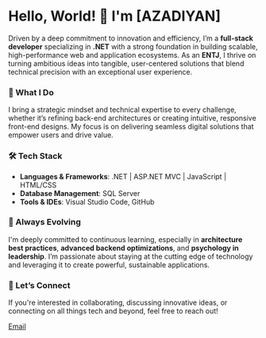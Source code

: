 # Hello, World! 👋 I'm [AZADIYAN]

Driven by a deep commitment to innovation and efficiency, I’m a **full-stack developer** specializing in **.NET** with a strong foundation in building scalable, high-performance web and application ecosystems. As an **ENTJ**, I thrive on turning ambitious ideas into tangible, user-centered solutions that blend technical precision with an exceptional user experience.

### 🚀 What I Do
I bring a strategic mindset and technical expertise to every challenge, whether it’s refining back-end architectures or creating intuitive, responsive front-end designs. My focus is on delivering seamless digital solutions that empower users and drive value.

### 🛠️ Tech Stack
- **Languages & Frameworks**: .NET | ASP.NET MVC | JavaScript | HTML/CSS
- **Database Management**: SQL Server
- **Tools & IDEs**: Visual Studio Code, GitHub

### 🌱 Always Evolving
I'm deeply committed to continuous learning, especially in **architecture best practices**, **advanced backend optimizations**, and **psychology in leadership**. I’m passionate about staying at the cutting edge of technology and leveraging it to create powerful, sustainable applications.

### 🎯 Let’s Connect
If you're interested in collaborating, discussing innovative ideas, or connecting on all things tech and beyond, feel free to reach out!

 [Email](mailto:azadiyan.dev@gmail.com)
